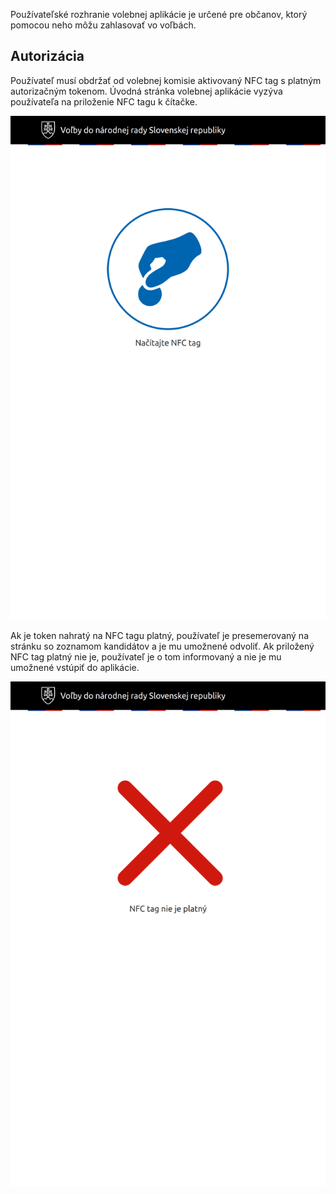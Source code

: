 Používateľské rozhranie volebnej aplikácie je určené pre občanov, ktorý pomocou neho môžu zahlasovať vo voľbách.

## Autorizácia
Používateľ musí obdržať od volebnej komisie aktivovaný NFC tag s platným autorizačným tokenom. Úvodná stránka volebnej aplikácie vyzýva používateľa na priloženie NFC tagu k čítačke.

![](/assets/images/user_guide/voting_terminal/token.png)

Ak je token nahratý na NFC tagu platný, používateľ je presemerovaný na stránku so zoznamom kandidátov a je mu umožnené odvoliť. Ak priložený NFC tag platný nie je, používateľ je o tom informovaný a nie je mu umožnené vstúpiť do aplikácie.

![](/assets/images/user_guide/voting_terminal/token_invalid.png)
